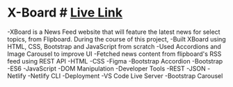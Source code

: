 # X-Board # [Live Link](https://akarshit07-xboard.netlify.app/)
-XBoard is a News Feed website that will feature the latest news for select topics, from Flipboard.
During the course of this project,
-Built XBoard using HTML, CSS, Bootstrap and JavaScript from scratch
-Used Accordions and Image Carousel to improve UI
-Fetched news content from flipboard's RSS feed using REST API
-HTML
-CSS
-Figma
-Bootstrap Accordion
-Bootstrap
-ES6
-JavaScript
-DOM Manipulation
-Developer Tools
-REST
-JSON
-Netlify
-Netlify CLI
-Deployment
-VS Code Live Server
-Bootstrap Carousel

